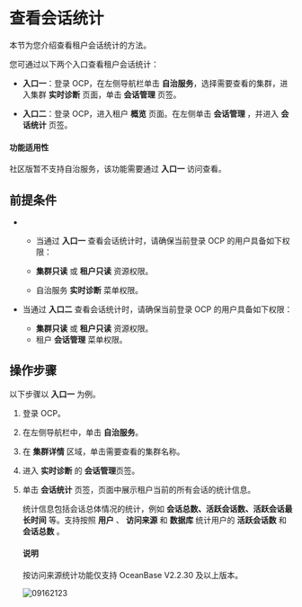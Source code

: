 # 查看会话统计

本节为您介绍查看租户会话统计的方法。

您可通过以下两个入口查看租户会话统计：

* **入口一**：登录 OCP，在左侧导航栏单击 **自治服务**，选择需要查看的集群，进入集群 **实时诊断** 页面，单击 **会话管理** 页签。

* **入口二**：登录 OCP，进入租户 **概览** 页面。在左侧单击 **会话管理** ，并进入 **会话统计** 页签。

<main id="notice" type='notice'>
   <h4>功能适用性</h4>
   <p>社区版暂不支持自治服务，该功能需要通过 <b>入口一</b> 访问查看。</p>
</main>

## 前提条件

* * 当通过 **入口一** 查看会话统计时，请确保当前登录 OCP 的用户具备如下权限：

  * **集群只读** 或 **租户只读** 资源权限。
  * 自治服务 **实时诊断** 菜单权限。

* 当通过 **入口二** 查看会话统计时，请确保当前登录 OCP 的用户具备如下权限：

  * **集群只读** 或 **租户只读** 资源权限。
  * 租户 **会话管理** 菜单权限。

## 操作步骤

以下步骤以 **入口一** 为例。

1. 登录 OCP。

2. 在左侧导航栏中，单击 **自治服务**。

3. 在 **集群详情** 区域，单击需要查看的集群名称。

4. 进入 **实时诊断** 的 **会话管理**页签。

5. 单击 **会话统计** 页签，页面中展示租户当前的所有会话的统计信息。

   统计信息包括会话总体情况的统计，例如 **会话总数、活跃会话数、活跃会话最长时间** 等。支持按照 **用户** 、 **访问来源** 和 **数据库** 统计用户的 **活跃会话数** 和 **会话总数** 。

   <main id="notice" type='explain'>
    <h4>说明</h4>
    <p>按访问来源统计功能仅支持 OceanBase V2.2.30 及以上版本。</p>
   </main>

   ![09162123](https://obbusiness-private.oss-cn-shanghai.aliyuncs.com/doc/img/ocp/420/%E4%BC%9A%E8%AF%9D%E7%BB%9F%E8%AE%A1.png)
